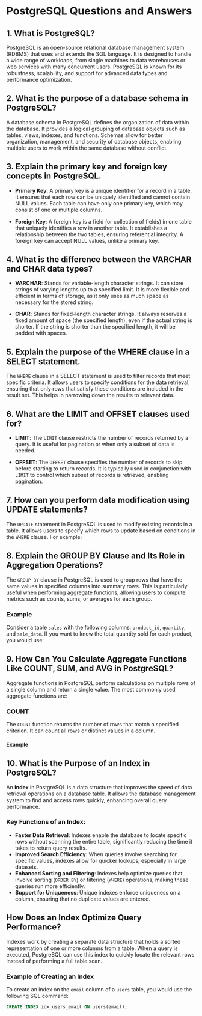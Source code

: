 
# PostgreSQL Questions and Answers

## 1. What is PostgreSQL?
PostgreSQL is an open-source relational database management system (RDBMS) that uses and extends the SQL language. It is designed to handle a wide range of workloads, from single machines to data warehouses or web services with many concurrent users. PostgreSQL is known for its robustness, scalability, and support for advanced data types and performance optimization.

## 2. What is the purpose of a database schema in PostgreSQL?
A database schema in PostgreSQL defines the organization of data within the database. It provides a logical grouping of database objects such as tables, views, indexes, and functions. Schemas allow for better organization, management, and security of database objects, enabling multiple users to work within the same database without conflict.

## 3. Explain the primary key and foreign key concepts in PostgreSQL.
- **Primary Key**: A primary key is a unique identifier for a record in a table. It ensures that each row can be uniquely identified and cannot contain NULL values. Each table can have only one primary key, which may consist of one or multiple columns.
  
- **Foreign Key**: A foreign key is a field (or collection of fields) in one table that uniquely identifies a row in another table. It establishes a relationship between the two tables, ensuring referential integrity. A foreign key can accept NULL values, unlike a primary key.

## 4. What is the difference between the VARCHAR and CHAR data types?
- **VARCHAR**: Stands for variable-length character strings. It can store strings of varying lengths up to a specified limit. It is more flexible and efficient in terms of storage, as it only uses as much space as necessary for the stored string.

- **CHAR**: Stands for fixed-length character strings. It always reserves a fixed amount of space (the specified length), even if the actual string is shorter. If the string is shorter than the specified length, it will be padded with spaces.

## 5. Explain the purpose of the WHERE clause in a SELECT statement.
The `WHERE` clause in a SELECT statement is used to filter records that meet specific criteria. It allows users to specify conditions for the data retrieval, ensuring that only rows that satisfy these conditions are included in the result set. This helps in narrowing down the results to relevant data.

## 6. What are the LIMIT and OFFSET clauses used for?
- **LIMIT**: The `LIMIT` clause restricts the number of records returned by a query. It is useful for pagination or when only a subset of data is needed.

- **OFFSET**: The `OFFSET` clause specifies the number of records to skip before starting to return records. It is typically used in conjunction with `LIMIT` to control which subset of records is retrieved, enabling pagination.

## 7. How can you perform data modification using UPDATE statements?
The `UPDATE` statement in PostgreSQL is used to modify existing records in a table. It allows users to specify which rows to update based on conditions in the `WHERE` clause. For example:



## 8. Explain the GROUP BY Clause and Its Role in Aggregation Operations?

The `GROUP BY` clause in PostgreSQL is used to group rows that have the same values in specified columns into summary rows. This is particularly useful when performing aggregate functions, allowing users to compute metrics such as counts, sums, or averages for each group.

### Example
Consider a table `sales` with the following columns: `product_id`, `quantity`, and `sale_date`. If you want to know the total quantity sold for each product, you would use:



## 9. How Can You Calculate Aggregate Functions Like COUNT, SUM, and AVG in PostgreSQL?

Aggregate functions in PostgreSQL perform calculations on multiple rows of a single column and return a single value. The most commonly used aggregate functions are:

###  COUNT
The `COUNT` function returns the number of rows that match a specified criterion. It can count all rows or distinct values in a column.

#### Example


## 10. What is the Purpose of an Index in PostgreSQL?

An **index** in PostgreSQL is a data structure that improves the speed of data retrieval operations on a database table. It allows the database management system to find and access rows quickly, enhancing overall query performance.

### Key Functions of an Index:
- **Faster Data Retrieval**: Indexes enable the database to locate specific rows without scanning the entire table, significantly reducing the time it takes to return query results.
- **Improved Search Efficiency**: When queries involve searching for specific values, indexes allow for quicker lookups, especially in large datasets.
- **Enhanced Sorting and Filtering**: Indexes help optimize queries that involve sorting (`ORDER BY`) or filtering (`WHERE`) operations, making these queries run more efficiently.
- **Support for Uniqueness**: Unique indexes enforce uniqueness on a column, ensuring that no duplicate values are entered.

## How Does an Index Optimize Query Performance?

Indexes work by creating a separate data structure that holds a sorted representation of one or more columns from a table. When a query is executed, PostgreSQL can use this index to quickly locate the relevant rows instead of performing a full table scan.

### Example of Creating an Index
To create an index on the `email` column of a `users` table, you would use the following SQL command:

```sql
CREATE INDEX idx_users_email ON users(email);
